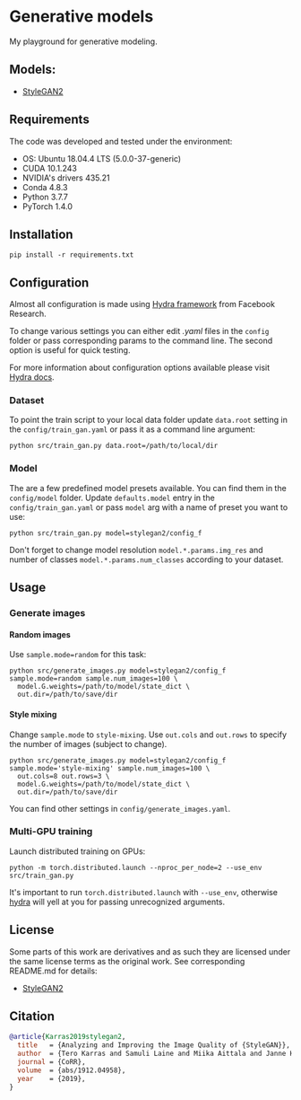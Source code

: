 # Generative models

My playground for generative modeling.

## Models:
* [StyleGAN2](src/models/stylegan2/README.md)

## Requirements

The code was developed and tested under the environment:

* OS: Ubuntu 18.04.4 LTS (5.0.0-37-generic)
* CUDA 10.1.243
* NVIDIA's drivers 435.21
* Conda 4.8.3
* Python 3.7.7
* PyTorch 1.4.0

## Installation

```shell script
pip install -r requirements.txt
```

## Configuration

Almost all configuration is made using [Hydra framework](https://github.com/facebookresearch/hydra) 
 from Facebook Research.

To change various settings you can either edit *.yaml* files 
in the `config` folder or pass corresponding params to the command line.
The second option is useful for quick testing.

For more information about configuration options available please visit [Hydra docs](https://hydra.cc/).

### Dataset

To point the train script to your local data folder update `data.root` setting in the `config/train_gan.yaml` 
or pass it as a command line argument:

```shell script
python src/train_gan.py data.root=/path/to/local/dir
```

### Model

The are a few predefined model presets available. You can find them in the `config/model` folder. 
Update `defaults.model` entry in the `config/train_gan.yaml` 
or pass `model` arg with a name of preset you want to use:

```shell script
python src/train_gan.py model=stylegan2/config_f
```

Don't forget to change model resolution `model.*.params.img_res` and 
number of classes `model.*.params.num_classes` according to your dataset.


## Usage

### Generate images

#### Random images

Use `sample.mode=random` for this task:

```shell script
python src/generate_images.py model=stylegan2/config_f sample.mode=random sample.num_images=100 \
  model.G.weights=/path/to/model/state_dict \
  out.dir=/path/to/save/dir
```

#### Style mixing

Change `sample.mode` to `style-mixing`. Use `out.cols` and `out.rows` to specify the number of images (subject to change).

```shell script
python src/generate_images.py model=stylegan2/config_f sample.mode='style-mixing' sample.num_images=100 \
  out.cols=8 out.rows=3 \
  model.G.weights=/path/to/model/state_dict \
  out.dir=/path/to/save/dir
```

You can find other settings in `config/generate_images.yaml`.

### Multi-GPU training
Launch distributed training on GPUs:

```shell script
python -m torch.distributed.launch --nproc_per_node=2 --use_env src/train_gan.py
```

It's important to run `torch.distributed.launch` with `--use_env`, 
otherwise [hydra](https://github.com/facebookresearch/hydra) will yell 
at you for passing unrecognized arguments.

## License

Some parts of this work are derivatives and as such they are licensed 
under the same license terms as the original work. See corresponding README.md
for details:

* [StyleGAN2](src/models/stylegan2/README.md#License)

## Citation

```bibtex
@article{Karras2019stylegan2,
  title   = {Analyzing and Improving the Image Quality of {StyleGAN}},
  author  = {Tero Karras and Samuli Laine and Miika Aittala and Janne Hellsten and Jaakko Lehtinen and Timo Aila},
  journal = {CoRR},
  volume  = {abs/1912.04958},
  year    = {2019},
}
```
